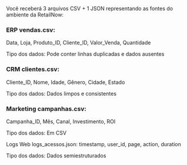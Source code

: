 Você receberá 3 arquivos CSV + 1 JSON representando as fontes do ambiente da RetailNow:

### ERP	vendas.csv:
Data, Loja, Produto_ID, Cliente_ID, Valor_Venda, Quantidade	

Tipo dos dados:
Pode conter linhas duplicadas e dados ausentes

### CRM	clientes.csv:	
Cliente_ID, Nome, Idade, Gênero, Cidade, Estado	

Tipo dos dados:
Dados limpos e consistentes

### Marketing	campanhas.csv:
Campanha_ID, Mês, Canal, Investimento, ROI	

Tipo dos dados:
Em CSV

Logs Web	logs_acessos.json:
timestamp, user_id, page, action, duration	

Tipo dos dados:
Dados semiestruturados
